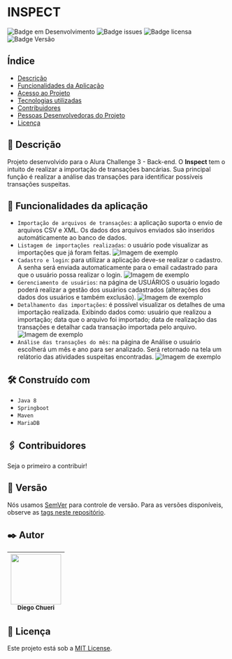 #
# INSPECT
![Badge em Desenvolvimento](http://img.shields.io/static/v1?label=STATUS&message=EM%20DESENVOLVIMENTO&color=GREEN&style=for-the-badge) ![Badge issues](https://img.shields.io/github/issues/dchueri/Inspect?style=for-the-badge) ![Badge licensa](https://img.shields.io/github/license/dchueri/Inspect?style=for-the-badge) ![Badge Versão](https://img.shields.io/badge/VERSION-1.0.0-blue?style=for-the-badge) 

## Índice

* [Descrição](#descrição)
* [Funcionalidades da Aplicação](#funcionalidades-da-aplicação)
* [Acesso ao Projeto](#acesso-ao-projeto)
* [Tecnologias utilizadas](#tecnologias-utilizadas)
* [Contribuidores](#contribuidores)
* [Pessoas Desenvolvedoras do Projeto](#pessoas-desenvolvedoras)
* [Licença](#licença)

## 🚀 Descrição

Projeto desenvolvido para o Alura Challenge 3 - Back-end. O **Inspect** tem o intuito de realizar a importação de transações bancárias. Sua principal função é realizar a análise das transações para identificar possíveis transações suspeitas.

## 🔨 Funcionalidades da aplicação

- `Importação de arquivos de transações`: a aplicação suporta o envio de arquivos CSV e XML. Os dados dos arquivos enviados são inseridos automáticamente ao banco de dados.
- `Listagem de importações realizadas`: o usuário pode visualizar as importações que já foram feitas.
![Imagem de exemplo](https://i.imgur.com/l76V7Jk.png)
- `Cadastro e login`: para utilizar a aplicação deve-se realizar o cadastro. A senha será enviada automaticamente para o email cadastrado para que o usuário possa realizar o login.
![Imagem de exemplo](https://i.imgur.com/YJDhUOy.png)
- `Gerenciamento de usuários`: na página de USUÁRIOS o usuário logado poderá realizar a gestão dos usuários cadastrados (alterações dos dados dos usuários e também exclusão).
![Imagem de exemplo](https://i.imgur.com/DyPnwSv.png)
- `Detalhamento das importações`: é possível visualizar os detalhes de uma importação realizada. Exibindo dados como: usuário que realizou a importação; data que o arquivo foi importado; data de realização das transações e detalhar cada transação importada pelo arquivo. 
![Imagem de exemplo](https://i.imgur.com/63zTAH2.png)
- `Análise das transações do mês`: na página de Análise o usuário escolherá um mês e ano para ser analizado. Será retornado na tela um relátorio das atividades suspeitas encontradas.
![Imagem de exemplo](https://i.imgur.com/500x5Tc.png)

## 🛠️ Construído com

* `Java 8`
* `Springboot`
* `Maven`
* `MariaDB`

## 🖇️ Contribuidores

Seja o primeiro a contribuir!

## 📌 Versão

Nós usamos [SemVer](http://semver.org/) para controle de versão. Para as versões disponíveis, observe as [tags neste repositório](https://github.com/suas/tags/do/projeto). 

## ✒️ Autor

| [<img src="https://avatars.githubusercontent.com/u/84249430?s=400&u=b789830e57ccc23a4d4d758542785461dd656b5f&v=4" width=115><br><sub>Diego  Chueri</sub>](https://github.com/dchueri) | 
| :---: |

## 📄 Licença

Este projeto está sob a [MIT License](https://github.com/dchueri/Inspect/blob/main/LICENSE).
